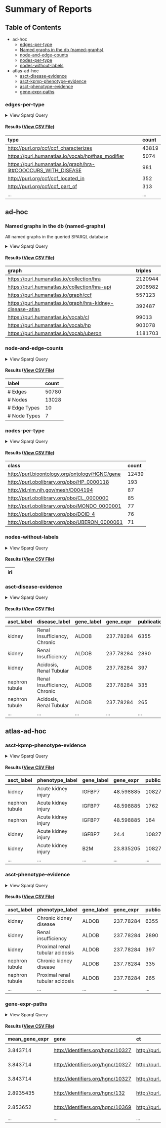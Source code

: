 # Summary of Reports

  ## Table of Contents

* ad-hoc
  * [edges-per-type](#edges-per-type)
  * [Named graphs in the db (named-graphs)](#named-graphs)
  * [node-and-edge-counts](#node-and-edge-counts)
  * [nodes-per-type](#nodes-per-type)
  * [nodes-without-labels](#nodes-without-labels)
* atlas-ad-hoc
  * [asct-disease-evidence](#asct-disease-evidence)
  * [asct-kpmp-phenotype-evidence](#asct-kpmp-phenotype-evidence)
  * [asct-phenotype-evidence](#asct-phenotype-evidence)
  * [gene-expr-paths](#gene-expr-paths)



### <a id="edges-per-type"></a>edges-per-type



<details>
  <summary>View Sparql Query</summary>

```sparql
PREFIX owl: <http://www.w3.org/2002/07/owl#>
PREFIX rdf: <http://www.w3.org/1999/02/22-rdf-syntax-ns#>
PREFIX rdfs: <http://www.w3.org/2000/01/rdf-schema#>

SELECT ?type (COUNT(*) AS ?count)
FROM <https://purl.humanatlas.io/graph/hra-kidney-disease-atlas>
WHERE {
  [] a rdf:Statement ;
    rdf:predicate ?type .
}
GROUP BY ?type
ORDER BY DESC(?count)

```

([View Source](../queries/reports/ad-hoc/edges-per-type.rq))
</details>

#### Results ([View CSV File](reports/ad-hoc/edges-per-type.csv))

| type | count |
| :--- | :--- |
| http://purl.org/ccf/ccf_characterizes | 43819 |
| https://purl.humanatlas.io/vocab/hp#has_modifier | 5074 |
| https://purl.humanatlas.io/graph/hra-lit#COOCCURS_WITH_DISEASE | 981 |
| http://purl.org/ccf/ccf_located_in | 352 |
| http://purl.org/ccf/ccf_part_of | 313 |
| ... | ... |

## ad-hoc

### <a id="named-graphs"></a>Named graphs in the db (named-graphs)

All named graphs in the queried SPARQL database

<details>
  <summary>View Sparql Query</summary>

```sparql
#+ summary: Named graphs in the db
#+ description: All named graphs in the queried SPARQL database

SELECT ?graph (COUNT(*) as ?triples) WHERE {
  GRAPH ?graph {
    ?s ?p ?o .
  }
}
GROUP BY ?graph
ORDER BY ?graph

```

([View Source](../queries/reports/ad-hoc/named-graphs.rq))
</details>

#### Results ([View CSV File](reports/ad-hoc/named-graphs.csv))

| graph | triples |
| :--- | :--- |
| https://purl.humanatlas.io/collection/hra | 2120944 |
| https://purl.humanatlas.io/collection/hra-api | 2006982 |
| https://purl.humanatlas.io/graph/ccf | 557123 |
| https://purl.humanatlas.io/graph/hra-kidney-disease-atlas | 392487 |
| https://purl.humanatlas.io/vocab/cl | 99013 |
| https://purl.humanatlas.io/vocab/hp | 903078 |
| https://purl.humanatlas.io/vocab/uberon | 1181703 |


### <a id="node-and-edge-counts"></a>node-and-edge-counts



<details>
  <summary>View Sparql Query</summary>

```sparql
PREFIX owl: <http://www.w3.org/2002/07/owl#>
PREFIX rdf: <http://www.w3.org/1999/02/22-rdf-syntax-ns#>
PREFIX rdfs: <http://www.w3.org/2000/01/rdf-schema#>

SELECT ?label ?count
FROM <https://purl.humanatlas.io/graph/hra-kidney-disease-atlas>
WHERE {
  {
    SELECT ("# Nodes" as ?label) (COUNT(*) as ?count)
    WHERE {
      SELECT DISTINCT ?s 
      WHERE {
        ?s a owl:Class .
      }
    }
  }
  UNION
  {
    SELECT ("# Edges" as ?label) (COUNT(*) as ?count)
    WHERE {
      SELECT DISTINCT ?s 
      WHERE {
        ?s a rdf:Statement .
      }
    }
  }
  UNION
  {
    SELECT ("# Node Types" as ?label) (COUNT(*) as ?count)
    WHERE {
      SELECT DISTINCT ?class
      WHERE {
        ?s a owl:Class ;
          a ?class .
        FILTER(?class != owl:Class)
      }
    }
  }
  UNION
  {
    SELECT ("# Edge Types" as ?label) (COUNT(*) as ?count)
    WHERE {
      SELECT DISTINCT ?p
      WHERE {
        [] a rdf:Statement ;
          rdf:predicate ?p .
      }
    }
  }
}
ORDER BY DESC(?count)

```

([View Source](../queries/reports/ad-hoc/node-and-edge-counts.rq))
</details>

#### Results ([View CSV File](reports/ad-hoc/node-and-edge-counts.csv))

| label | count |
| :--- | :--- |
| # Edges | 50780 |
| # Nodes | 13028 |
| # Edge Types | 10 |
| # Node Types | 7 |


### <a id="nodes-per-type"></a>nodes-per-type



<details>
  <summary>View Sparql Query</summary>

```sparql
PREFIX owl: <http://www.w3.org/2002/07/owl#>
PREFIX rdf: <http://www.w3.org/1999/02/22-rdf-syntax-ns#>
PREFIX rdfs: <http://www.w3.org/2000/01/rdf-schema#>

SELECT ?class (COUNT(DISTINCT(?s)) AS ?count)
FROM <https://purl.humanatlas.io/graph/hra-kidney-disease-atlas>
WHERE {
  ?s a owl:Class ;
    a ?class .
  FILTER(?class != owl:Class)
}
GROUP BY ?class
ORDER BY DESC(?count)

```

([View Source](../queries/reports/ad-hoc/nodes-per-type.rq))
</details>

#### Results ([View CSV File](reports/ad-hoc/nodes-per-type.csv))

| class | count |
| :--- | :--- |
| http://purl.bioontology.org/ontology/HGNC/gene | 12439 |
| http://purl.obolibrary.org/obo/HP_0000118 | 193 |
| http://id.nlm.nih.gov/mesh/D004194 | 87 |
| http://purl.obolibrary.org/obo/CL_0000000 | 85 |
| http://purl.obolibrary.org/obo/MONDO_0000001 | 77 |
| http://purl.obolibrary.org/obo/DOID_4 | 76 |
| http://purl.obolibrary.org/obo/UBERON_0000061 | 71 |


### <a id="nodes-without-labels"></a>nodes-without-labels



<details>
  <summary>View Sparql Query</summary>

```sparql
PREFIX rdfs: <http://www.w3.org/2000/01/rdf-schema#>
PREFIX HRAkda: <https://purl.humanatlas.io/graph/hra-kidney-disease-atlas>

SELECT DISTINCT ?iri
FROM HRAkda:
WHERE {
  { ?iri ?pred1 [] }
  UNION
  { 
    [] ?pred2 ?iri
    FILTER(isUri(?iri))
  }
  FILTER NOT EXISTS {
    ?iri rdfs:label [] .
  }
  FILTER(STRSTARTS(STR(?iri), 'http://purl.obolibrary.org/obo/'))
}

```

([View Source](../queries/reports/ad-hoc/nodes-without-labels.rq))
</details>

#### Results ([View CSV File](reports/ad-hoc/nodes-without-labels.csv))

| iri |
| :--- |



### <a id="asct-disease-evidence"></a>asct-disease-evidence



<details>
  <summary>View Sparql Query</summary>

```sparql
PREFIX owl: <http://www.w3.org/2002/07/owl#>
PREFIX rdf: <http://www.w3.org/1999/02/22-rdf-syntax-ns#>
PREFIX rdfs: <http://www.w3.org/2000/01/rdf-schema#>
PREFIX skos: <http://www.w3.org/2004/02/skos/core#>
PREFIX xsd: <http://www.w3.org/2001/XMLSchema#>
PREFIX ccf: <http://purl.org/ccf/>

PREFIX PART_OF: <http://purl.org/ccf/ccf_part_Of>
PREFIX LOCATED_IN: <http://purl.org/ccf/ccf_located_in>
PREFIX CHARACTERIZES: <http://purl.org/ccf/ccf_characterizes>
PREFIX COOCCURS_WITH_DISEASE: <https://purl.humanatlas.io/graph/hra-lit#COOCCURS_WITH_DISEASE>
PREFIX HAS_MODIFIER: <https://purl.humanatlas.io/vocab/hp#has_modifier>
PREFIX ASSOCIATED_WITH: <https://purl.humanatlas.io/vocab/hp#associated_with>
PREFIX value: <http://purl.obolibrary.org/obo/OBI_0001938>

PREFIX HRAkda: <https://purl.humanatlas.io/graph/hra-kidney-disease-atlas>
PREFIX HRA: <https://purl.humanatlas.io/collection/hra>
PREFIX HPO: <https://purl.humanatlas.io/vocab/hp>

SELECT DISTINCT ?asct_label ?disease_label ?gene_label ?gene_expr ?publication_count ?asct ?disease ?gene 
WHERE {
  ?asct COOCCURS_WITH_DISEASE: ?disease .
  ?disease skos:exactMatch|skos:narrowMatch|skos:broadMatch ?phenotype .
  ?gene HAS_MODIFIER:|ASSOCIATED_WITH: ?phenotype .
  # ?gene ASSOCIATED_WITH: ?phenotype .
  ?gene CHARACTERIZES: ?ct .
  ?ct LOCATED_IN: ?asct .

  [ a rdf:Statement ;
      rdf:subject ?gene ;
      rdf:predicate CHARACTERIZES: ;
      rdf:object ?ct ;
      value: ?gene_expr ;
  ] .

  [ a rdf:Statement ;
      rdf:subject ?asct ;
      rdf:predicate COOCCURS_WITH_DISEASE: ;
      rdf:object ?disease ;
      value: ?publication_count ;
  ] .

  ?asct rdfs:label ?asct_label .
  ?disease rdfs:label ?disease_label .
  ?gene rdfs:label ?gene_label .
}
ORDER BY DESC(?gene_expr) DESC(?publication_count)

```

([View Source](../queries/reports/atlas-ad-hoc/asct-disease-evidence.rq))
</details>

#### Results ([View CSV File](reports/atlas-ad-hoc/asct-disease-evidence.csv))

| asct_label | disease_label | gene_label | gene_expr | publication_count | asct | disease | gene |
| :--- | :--- | :--- | :--- | :--- | :--- | :--- | :--- |
| kidney | Renal Insufficiency, Chronic | ALDOB | 237.78284 | 6355 | http://purl.obolibrary.org/obo/UBERON_0002113 | http://id.nlm.nih.gov/mesh/D051436 | http://identifiers.org/hgnc/417 |
| kidney | Renal Insufficiency | ALDOB | 237.78284 | 2890 | http://purl.obolibrary.org/obo/UBERON_0002113 | http://id.nlm.nih.gov/mesh/D051437 | http://identifiers.org/hgnc/417 |
| kidney | Acidosis, Renal Tubular | ALDOB | 237.78284 | 397 | http://purl.obolibrary.org/obo/UBERON_0002113 | http://id.nlm.nih.gov/mesh/D000141 | http://identifiers.org/hgnc/417 |
| nephron tubule | Renal Insufficiency, Chronic | ALDOB | 237.78284 | 335 | http://purl.obolibrary.org/obo/UBERON_0001231 | http://id.nlm.nih.gov/mesh/D051436 | http://identifiers.org/hgnc/417 |
| nephron tubule | Acidosis, Renal Tubular | ALDOB | 237.78284 | 265 | http://purl.obolibrary.org/obo/UBERON_0001231 | http://id.nlm.nih.gov/mesh/D000141 | http://identifiers.org/hgnc/417 |
| ... | ... | ... | ... | ... | ... | ... | ... |

## atlas-ad-hoc

### <a id="asct-kpmp-phenotype-evidence"></a>asct-kpmp-phenotype-evidence



<details>
  <summary>View Sparql Query</summary>

```sparql
PREFIX owl: <http://www.w3.org/2002/07/owl#>
PREFIX rdf: <http://www.w3.org/1999/02/22-rdf-syntax-ns#>
PREFIX rdfs: <http://www.w3.org/2000/01/rdf-schema#>
PREFIX skos: <http://www.w3.org/2004/02/skos/core#>
PREFIX xsd: <http://www.w3.org/2001/XMLSchema#>
PREFIX ccf: <http://purl.org/ccf/>

PREFIX PART_OF: <http://purl.org/ccf/ccf_part_Of>
PREFIX LOCATED_IN: <http://purl.org/ccf/ccf_located_in>
PREFIX CHARACTERIZES: <http://purl.org/ccf/ccf_characterizes>
PREFIX COOCCURS_WITH_DISEASE: <https://purl.humanatlas.io/graph/hra-lit#COOCCURS_WITH_DISEASE>
PREFIX HAS_MODIFIER: <https://purl.humanatlas.io/vocab/hp#has_modifier>
PREFIX ASSOCIATED_WITH: <https://purl.humanatlas.io/vocab/hp#associated_with>
PREFIX value: <http://purl.obolibrary.org/obo/OBI_0001938>

PREFIX HRAkda: <https://purl.humanatlas.io/graph/hra-kidney-disease-atlas>
PREFIX HRA: <https://purl.humanatlas.io/collection/hra>
PREFIX HPO: <https://purl.humanatlas.io/vocab/hp>

SELECT DISTINCT ?asct_label ?phenotype_label ?gene_label ?gene_expr ?publication_count ?asct ?phenotype ?gene 
WHERE {
  ?asct COOCCURS_WITH_DISEASE: ?disease .
  ?disease skos:exactMatch|skos:narrowMatch|skos:broadMatch ?phenotype .
  # ?gene HAS_MODIFIER:|ASSOCIATED_WITH: ?phenotype .
  ?gene ASSOCIATED_WITH: ?phenotype . # Basically limits to just AKI/CKD
  ?gene CHARACTERIZES: ?ct .
  ?ct LOCATED_IN: ?asct .

  [ a rdf:Statement ;
      rdf:subject ?gene ;
      rdf:predicate CHARACTERIZES: ;
      rdf:object ?ct ;
      value: ?gene_expr ;
  ] .

  [ a rdf:Statement ;
      rdf:subject ?asct ;
      rdf:predicate COOCCURS_WITH_DISEASE: ;
      rdf:object ?disease ;
      value: ?publication_count ;
  ] .

  ?asct rdfs:label ?asct_label .
  ?phenotype rdfs:label ?phenotype_label .
  ?gene rdfs:label ?gene_label .
}
ORDER BY DESC(?gene_expr) DESC(?publication_count)

```

([View Source](../queries/reports/atlas-ad-hoc/asct-kpmp-phenotype-evidence.rq))
</details>

#### Results ([View CSV File](reports/atlas-ad-hoc/asct-kpmp-phenotype-evidence.csv))

| asct_label | phenotype_label | gene_label | gene_expr | publication_count | asct | phenotype | gene |
| :--- | :--- | :--- | :--- | :--- | :--- | :--- | :--- |
| kidney | Acute kidney injury | IGFBP7 | 48.598885 | 10827 | http://purl.obolibrary.org/obo/UBERON_0002113 | http://purl.obolibrary.org/obo/HP_0001919 | http://identifiers.org/hgnc/5476 |
| nephron tubule | Acute kidney injury | IGFBP7 | 48.598885 | 1762 | http://purl.obolibrary.org/obo/UBERON_0001231 | http://purl.obolibrary.org/obo/HP_0001919 | http://identifiers.org/hgnc/5476 |
| nephron | Acute kidney injury | IGFBP7 | 48.598885 | 164 | http://purl.obolibrary.org/obo/UBERON_0001285 | http://purl.obolibrary.org/obo/HP_0001919 | http://identifiers.org/hgnc/5476 |
| kidney | Acute kidney injury | IGFBP7 | 24.4 | 10827 | http://purl.obolibrary.org/obo/UBERON_0002113 | http://purl.obolibrary.org/obo/HP_0001919 | http://identifiers.org/hgnc/5476 |
| kidney | Acute kidney injury | B2M | 23.835205 | 10827 | http://purl.obolibrary.org/obo/UBERON_0002113 | http://purl.obolibrary.org/obo/HP_0001919 | http://identifiers.org/hgnc/914 |
| ... | ... | ... | ... | ... | ... | ... | ... |


### <a id="asct-phenotype-evidence"></a>asct-phenotype-evidence



<details>
  <summary>View Sparql Query</summary>

```sparql
PREFIX owl: <http://www.w3.org/2002/07/owl#>
PREFIX rdf: <http://www.w3.org/1999/02/22-rdf-syntax-ns#>
PREFIX rdfs: <http://www.w3.org/2000/01/rdf-schema#>
PREFIX skos: <http://www.w3.org/2004/02/skos/core#>
PREFIX xsd: <http://www.w3.org/2001/XMLSchema#>
PREFIX ccf: <http://purl.org/ccf/>

PREFIX PART_OF: <http://purl.org/ccf/ccf_part_Of>
PREFIX LOCATED_IN: <http://purl.org/ccf/ccf_located_in>
PREFIX CHARACTERIZES: <http://purl.org/ccf/ccf_characterizes>
PREFIX COOCCURS_WITH_DISEASE: <https://purl.humanatlas.io/graph/hra-lit#COOCCURS_WITH_DISEASE>
PREFIX HAS_MODIFIER: <https://purl.humanatlas.io/vocab/hp#has_modifier>
PREFIX ASSOCIATED_WITH: <https://purl.humanatlas.io/vocab/hp#associated_with>
PREFIX value: <http://purl.obolibrary.org/obo/OBI_0001938>

PREFIX HRAkda: <https://purl.humanatlas.io/graph/hra-kidney-disease-atlas>
PREFIX HRA: <https://purl.humanatlas.io/collection/hra>
PREFIX HPO: <https://purl.humanatlas.io/vocab/hp>

SELECT DISTINCT ?asct_label ?phenotype_label ?gene_label ?gene_expr ?publication_count ?asct ?phenotype ?gene 
WHERE {
  ?asct COOCCURS_WITH_DISEASE: ?disease .
  ?disease skos:exactMatch|skos:narrowMatch|skos:broadMatch ?phenotype .
  ?gene HAS_MODIFIER:|ASSOCIATED_WITH: ?phenotype .
  ?gene CHARACTERIZES: ?ct .
  ?ct LOCATED_IN: ?asct .

  [ a rdf:Statement ;
      rdf:subject ?gene ;
      rdf:predicate CHARACTERIZES: ;
      rdf:object ?ct ;
      value: ?gene_expr ;
  ] .

  [ a rdf:Statement ;
      rdf:subject ?asct ;
      rdf:predicate COOCCURS_WITH_DISEASE: ;
      rdf:object ?disease ;
      value: ?publication_count ;
  ] .

  ?asct rdfs:label ?asct_label .
  ?phenotype rdfs:label ?phenotype_label .
  ?gene rdfs:label ?gene_label .
}
ORDER BY DESC(?gene_expr) DESC(?publication_count)

```

([View Source](../queries/reports/atlas-ad-hoc/asct-phenotype-evidence.rq))
</details>

#### Results ([View CSV File](reports/atlas-ad-hoc/asct-phenotype-evidence.csv))

| asct_label | phenotype_label | gene_label | gene_expr | publication_count | asct | phenotype | gene |
| :--- | :--- | :--- | :--- | :--- | :--- | :--- | :--- |
| kidney | Chronic kidney disease | ALDOB | 237.78284 | 6355 | http://purl.obolibrary.org/obo/UBERON_0002113 | http://purl.obolibrary.org/obo/HP_0012622 | http://identifiers.org/hgnc/417 |
| kidney | Renal insufficiency | ALDOB | 237.78284 | 2890 | http://purl.obolibrary.org/obo/UBERON_0002113 | http://purl.obolibrary.org/obo/HP_0000083 | http://identifiers.org/hgnc/417 |
| kidney | Proximal renal tubular acidosis | ALDOB | 237.78284 | 397 | http://purl.obolibrary.org/obo/UBERON_0002113 | http://purl.obolibrary.org/obo/HP_0002049 | http://identifiers.org/hgnc/417 |
| nephron tubule | Chronic kidney disease | ALDOB | 237.78284 | 335 | http://purl.obolibrary.org/obo/UBERON_0001231 | http://purl.obolibrary.org/obo/HP_0012622 | http://identifiers.org/hgnc/417 |
| nephron tubule | Proximal renal tubular acidosis | ALDOB | 237.78284 | 265 | http://purl.obolibrary.org/obo/UBERON_0001231 | http://purl.obolibrary.org/obo/HP_0002049 | http://identifiers.org/hgnc/417 |
| ... | ... | ... | ... | ... | ... | ... | ... |


### <a id="gene-expr-paths"></a>gene-expr-paths



<details>
  <summary>View Sparql Query</summary>

```sparql
PREFIX owl: <http://www.w3.org/2002/07/owl#>
PREFIX rdf: <http://www.w3.org/1999/02/22-rdf-syntax-ns#>
PREFIX rdfs: <http://www.w3.org/2000/01/rdf-schema#>
PREFIX xsd: <http://www.w3.org/2001/XMLSchema#>
PREFIX ccf: <http://purl.org/ccf/>

PREFIX PART_OF: <http://purl.org/ccf/ccf_part_Of>
PREFIX LOCATED_IN: <http://purl.org/ccf/ccf_located_in>
PREFIX CHARACTERIZES: <http://purl.org/ccf/ccf_characterizes>
PREFIX HAS_MODIFIER: <https://purl.humanatlas.io/vocab/hp#has_modifier>
PREFIX expression_level: <http://purl.obolibrary.org/obo/OBI_0001938>

PREFIX HRAkda: <https://purl.humanatlas.io/graph/hra-kidney-disease-atlas>
PREFIX HRA: <https://purl.humanatlas.io/collection/hra>
PREFIX HPO: <https://purl.humanatlas.io/vocab/hp>

SELECT ?mean_gene_expr ?gene ?ct ?as ?phenotype ?gene_label ?ct_label ?as_label ?phenotype_label ?num_sources
FROM HRAkda:
WHERE {
  {
    SELECT DISTINCT ?ct ?gene (AVG(?exp) as ?mean_gene_expr) (COUNT(DISTINCT(?source)) as ?num_sources)
    WHERE {
      [] a rdf:Statement ;
        rdf:subject ?gene ;
        rdf:predicate CHARACTERIZES: ;
        rdf:object ?ct ;
        rdfs:isDefinedBy ?source ;
        expression_level: ?exp .
    }
    GROUP BY ?ct ?gene
    HAVING (?mean_gene_expr > 1.0)
  }

  ?ct LOCATED_IN: ?as .
  ?gene HAS_MODIFIER: ?phenotype .

  GRAPH HRA: {
    ?as rdfs:label ?as_label .
    ?ct rdfs:label ?ct_label .
    ?gene rdfs:label ?gene_label .
  }
  GRAPH HPO: {
    ?phenotype rdfs:label ?phenotype_label .
  }
}
ORDER BY ?as ?ct DESC(?mean_gene_expr)

```

([View Source](../queries/reports/atlas-ad-hoc/gene-expr-paths.rq))
</details>

#### Results ([View CSV File](reports/atlas-ad-hoc/gene-expr-paths.csv))

| mean_gene_expr | gene | ct | as | phenotype | gene_label | ct_label | as_label | phenotype_label | num_sources |
| :--- | :--- | :--- | :--- | :--- | :--- | :--- | :--- | :--- | :--- |
| 3.843714 | http://identifiers.org/hgnc/10327 | http://purl.obolibrary.org/obo/CL_0000084 | http://purl.obolibrary.org/obo/UBERON_0001228 | http://purl.obolibrary.org/obo/HP_0000085 | RPL26 | T cell | renal papilla | Horseshoe kidney | 1 |
| 3.843714 | http://identifiers.org/hgnc/10327 | http://purl.obolibrary.org/obo/CL_0000084 | http://purl.obolibrary.org/obo/UBERON_0001228 | http://purl.obolibrary.org/obo/HP_0000104 | RPL26 | T cell | renal papilla | Renal agenesis | 1 |
| 3.843714 | http://identifiers.org/hgnc/10327 | http://purl.obolibrary.org/obo/CL_0000084 | http://purl.obolibrary.org/obo/UBERON_0001228 | http://purl.obolibrary.org/obo/HP_0000122 | RPL26 | T cell | renal papilla | Unilateral renal agenesis | 1 |
| 2.8935435 | http://identifiers.org/hgnc/132 | http://purl.obolibrary.org/obo/CL_0000084 | http://purl.obolibrary.org/obo/UBERON_0001228 | http://purl.obolibrary.org/obo/HP_0000126 | ACTB | T cell | renal papilla | Hydronephrosis | 1 |
| 2.853652 | http://identifiers.org/hgnc/10369 | http://purl.obolibrary.org/obo/CL_0000084 | http://purl.obolibrary.org/obo/UBERON_0001228 | http://purl.obolibrary.org/obo/HP_0000085 | RPL9 | T cell | renal papilla | Horseshoe kidney | 1 |
| ... | ... | ... | ... | ... | ... | ... | ... | ... | ... |


  